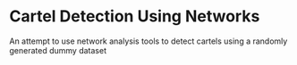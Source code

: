 # Cartel Detection Using Networks
An attempt to use network analysis tools to detect cartels using a randomly generated dummy dataset
